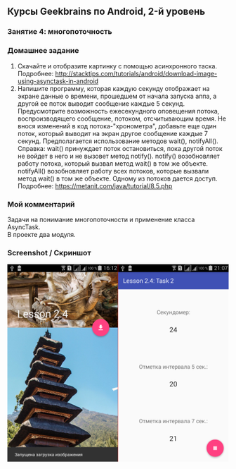 ## Курсы Geekbrains по Android, 2-й уровень

### Занятие 4: многопоточность

### Домашнее задание

1. Скачайте и отобразите картинку с помощью асинхронного таска. Подробнее: http://stacktips.com/tutorials/android/download-image-using-asynctask-in-android
2. Напишите программу, которая каждую секунду отображает на экране данные о времени, прошедшем от начала запуска аппа, а другой ее поток выводит сообщение каждые 5 секунд. Предусмотрите возможность ежесекундного оповещения потока, воспроизводящего сообщение, потоком, отсчитывающим время. Не внося изменений в код потока-"хронометра", добавьте еще один поток, который выводит на экран другое сообщение каждые 7 секунд. Предполагается использование методов wait(), notifyAll(). Справка: wait() принуждает поток остановиться, пока другой поток не войдет в него и не вызовет метод notify(). notify() возобновляет работу потока, который вызвал метод wait() в том же объекте. notifyAll() возобновляет работу всех потоков, которые вызвали метод wait() в том же объекте. Одному из потоков дается доступ. Подробнее: https://metanit.com/java/tutorial/8.5.php

### Мой комментарий

Задачи на понимание многопоточности и применение класса AsyncTask.  
В проекте два модуля.

### Screenshot / Скриншот

![Screenshot](/Lesson_2.4/screenshot.png?raw=true "Screenshot")
